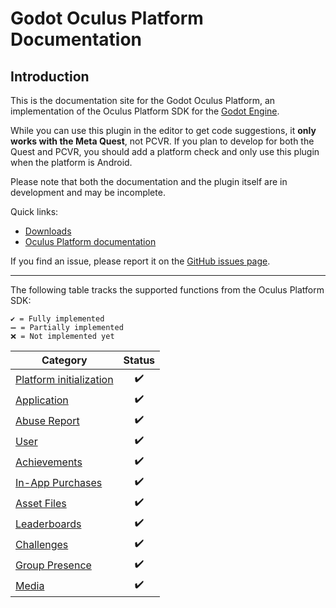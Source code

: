 # Godot Oculus Platform Documentation

## Introduction

This is the documentation site for the Godot Oculus Platform, an implementation of the Oculus Platform SDK for the [Godot Engine](https://godotengine.org).

While you can use this plugin in the editor to get code suggestions, it **only works with the Meta Quest**, not PCVR. If you plan to develop for both the Quest and PCVR, you should add a platform check and only use this plugin when the platform is Android.

Please note that both the documentation and the plugin itself are in development and may be incomplete.

Quick links:

- [Downloads](/godot_oculus_platform/download/)
- [Oculus Platform documentation](https://developer.oculus.com/documentation/native/ps-platform-intro/)

If you find an issue, please report it on the [GitHub issues page](https://github.com/decacis/godot_oculus_platform/issues).

-----

The following table tracks the supported functions from the Oculus Platform SDK:
```
✔️ = Fully implemented
➖ = Partially implemented
❌ = Not implemented yet
```

| Category                                                                    | Status |
|-----------------------------------------------------------------------------|:------:|
| [Platform initialization](/godot_oculus_platform/functions/initialization/) |   ✔️   |
| [Application](/godot_oculus_platform/functions/application/)                |   ✔️   |
| [Abuse Report](/godot_oculus_platform/functions/abuse-report/)              |   ✔️   |
| [User](/godot_oculus_platform/functions/user/)                              |   ✔️   |
| [Achievements](/godot_oculus_platform/functions/achievements/)              |   ✔️   |
| [In-App Purchases](/godot_oculus_platform/functions/in-app-purchases/)      |   ✔️   |
| [Asset Files](/godot_oculus_platform/functions/asset-files/)                |   ✔️   |
| [Leaderboards](/godot_oculus_platform/functions/leaderboards/)              |   ✔️   |
| [Challenges](/godot_oculus_platform/functions/challenges/)                  |   ✔️   |
| [Group Presence](/godot_oculus_platform/functions/group-presence/)          |   ✔️   |
| [Media](/godot_oculus_platform/functions/media/)                            |   ✔️   |
